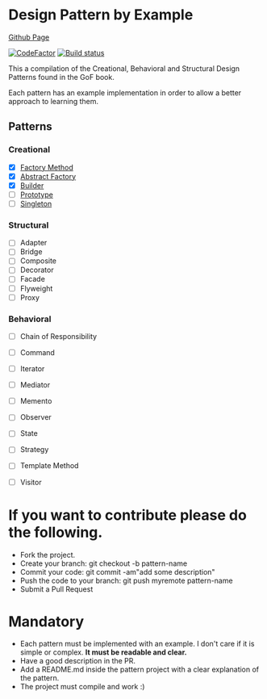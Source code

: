 # Design Pattern by Example

[Github Page](https://pedromsmoreira.github.io/design-patterns-by-example/)

[![CodeFactor](https://www.codefactor.io/repository/github/pedromsmoreira/design-patterns-by-example/badge)](https://www.codefactor.io/repository/github/pedromsmoreira/design-patterns-by-example)
[![Build status](https://ci.appveyor.com/api/projects/status/384q154ua7slawyj/branch/master?svg=true)](https://ci.appveyor.com/project/pedromsmoreira/design-patterns-by-example/branch/master)

This a compilation of the Creational, Behavioral and Structural Design Patterns found in the GoF book.

Each pattern has an example implementation in order to allow a better approach to learning them.

## Patterns

### Creational

- [x] [Factory Method](https://github.com/pedromsmoreira/design-patterns-by-example/tree/master/src/FactoryMethodPattern)
- [x] [Abstract Factory](https://github.com/pedromsmoreira/design-patterns-by-example/tree/master/src/AbstractFactoryPattern)
- [x] [Builder](https://github.com/pedromsmoreira/design-patterns-by-example/tree/master/src/BuilderPattern)
- [ ] [Prototype](https://github.com/pedromsmoreira/design-patterns-by-example/tree/master/src/PrototypePattern)
- [ ] [Singleton](https://github.com/pedromsmoreira/design-patterns-by-example/tree/master/src/SingletonPattern)

### Structural

- [ ] Adapter
- [ ] Bridge
- [ ] Composite
- [ ] Decorator
- [ ] Facade
- [ ] Flyweight
- [ ] Proxy

### Behavioral

- [ ] Chain of Responsibility
- [ ] Command
- [ ] Iterator
- [ ] Mediator
- [ ] Memento
- [ ] Observer
- [ ] State
- [ ] Strategy
- [ ] Template Method
- [ ] Visitor


# If you want to contribute please do the following.

* Fork the project.
* Create your branch: git checkout -b pattern-name 
* Commit your code: git commit -am"add some description"
* Push the code to your branch: git push myremote pattern-name
* Submit a Pull Request

# Mandatory

* Each pattern must be implemented with an example. I don't care if it is simple or complex. __It must be readable and clear.__
* Have a good description in the PR.
* Add a README.md inside the pattern project with a clear explanation of the pattern.
* The project must compile and work :)

